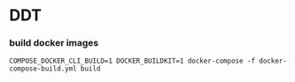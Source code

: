 # DDT

### build docker images
```
COMPOSE_DOCKER_CLI_BUILD=1 DOCKER_BUILDKIT=1 docker-compose -f docker-compose-build.yml build
```
